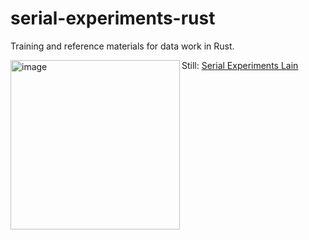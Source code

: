 # serial-experiments-rust

Training and reference materials for data work in Rust. 

<img width="271" align="left" alt="image" src="https://github.com/herndonj/serial-experiments-rust/assets/4502413/eb4ef7f6-6394-4982-8d7d-0e1909da35bc">

Still: [Serial Experiments Lain](https://en.wikipedia.org/wiki/Serial_Experiments_Lain) 
